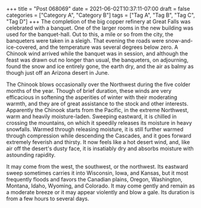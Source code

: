 +++
title = "Post 068069"
date = 2021-06-02T10:37:11-07:00
draft = false
categories = ["Category A", "Category B"]
tags = ["Tag A", "Tag B", "Tag C", "Tag D"]
+++
The completion of the big copper refinery at Great Falls was celebrated with a banquet. One of the larger rooms in the new building was used for the banquet-hall. Out to this, a mile or so from the city, the banqueters were taken in a sleigh. That evening the roads were snow-and-ice-covered, and the temperature was several degrees below zero. A Chinook wind arrived while the banquet was in session, and although the feast was drawn out no longer than usual, the banqueters, on adjourning, found the snow and ice entirely gone, the earth dry, and the air as balmy as though just off an Arizona desert in June.

The Chinook blows occasionally over the Northwest during the five colder months of the year. Though of brief duration, these winds are very efficacious in softening the asperities of winter with their moderating warmth, and they are of great assistance to the stock and other interests. Apparently the Chinook starts from the Pacific, in the extreme Northwest, warm and heavily moisture-laden. Sweeping eastward, it is chilled in crossing the mountains, on which it speedily releases its moisture in heavy snowfalls. Warmed through releasing moisture, it is still further warmed through compression while descending the Cascades, and it goes forward extremely feverish and thirsty. It now feels like a hot desert wind, and, like air off the desert's dusty face, it is insatiably dry and absorbs moisture with astounding rapidity.

It may come from the west, the southwest, or the northwest. Its eastward sweep sometimes carries it into Wisconsin, Iowa, and Kansas, but it most frequently floods and favors the Canadian plains, Oregon, Washington, Montana, Idaho, Wyoming, and Colorado. It may come gently and remain as a moderate breeze or it may appear violently and blow a gale. Its duration is from a few hours to several days.
